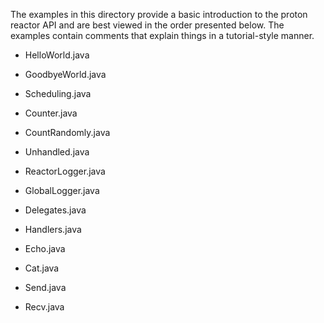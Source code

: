 The examples in this directory provide a basic introduction to the
proton reactor API and are best viewed in the order presented below.
The examples contain comments that explain things in a tutorial-style
manner.

  - HelloWorld.java
  - GoodbyeWorld.java

  - Scheduling.java
  - Counter.java
  - CountRandomly.java

  - Unhandled.java
  - ReactorLogger.java
  - GlobalLogger.java
  - Delegates.java

  - Handlers.java

  - Echo.java
  - Cat.java

  - Send.java
  - Recv.java
